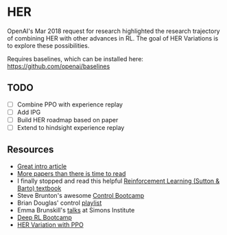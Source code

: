 # HER

OpenAI's Mar 2018 request for research highlighted the research trajectory of combining HER with other advances in RL. The goal of HER Variations is to explore these possibilities. 

Requires baselines, which can be installed here: https://github.com/openai/baselines

## TODO

- [ ] Combine PPO with experience replay
- [ ] Add IPG
- [ ] Build HER roadmap based on paper
- [ ] Extend to hindsight experience replay

## Resources

* [Great intro article](https://becominghuman.ai/learning-from-mistakes-with-hindsight-experience-replay-547fce2b3305)
* [More papers than there is time to read](https://github.com/junhyukoh/deep-reinforcement-learning-papers)
* I finally stopped and read this helpful [Reinforcement Learning (Sutton & Barto) textbook](https://www.amazon.com/Reinforcement-Learning-Introduction-Adaptive-Computation/dp/0262193981/ref=sr_1_3?ie=UTF8&qid=1524087150&sr=8-3&keywords=reinforcement+learning)
* Steve Brunton's awesome [Control Bootcamp](https://www.youtube.com/channel/UCm5mt-A4w61lknZ9lCsZtBw)
* Brian Douglas' control [playlist](https://www.youtube.com/watch?v=oBc_BHxw78s&list=PLUMWjy5jgHK1NC52DXXrriwihVrYZKqjk)
* Emma Brunskill's [talks](https://www.youtube.com/watch?v=fIKkhoI1kF4&list=PLAsrlO2SCuzBVqN6V1CQSL4VdaGv7LawW) at Simons Institute
* [Deep RL Bootcamp](https://sites.google.com/view/deep-rl-bootcamp/lectures)
* [HER Variation with PPO](https://github.com/jianing-sun/Interpolated-Policy-Gradient-with-PPO-for-Robotics-Control-/tree/master/Hindsight_ExperienceReplay)
